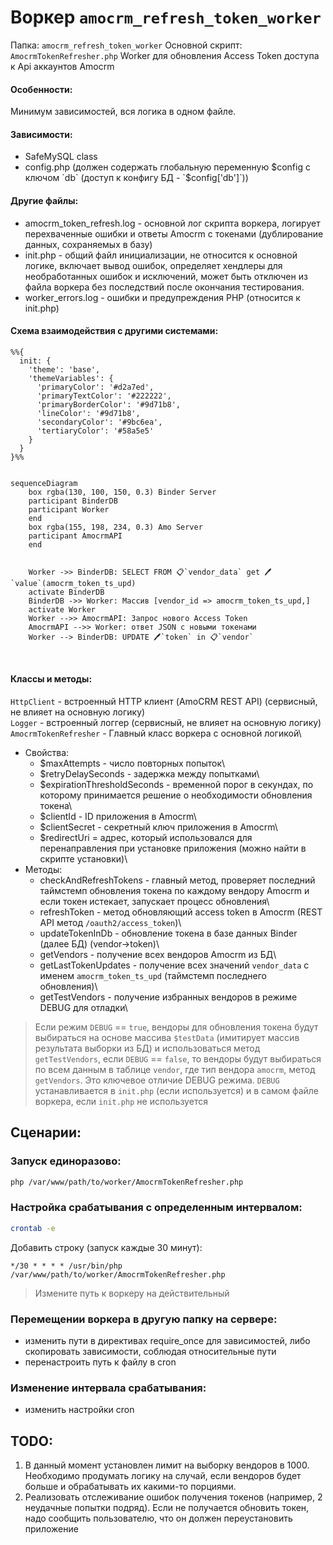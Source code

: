 # Воркер `amocrm_refresh_token_worker`

Папка: `amocrm_refresh_token_worker`
Основной скрипт: `AmocrmTokenRefresher.php`
Worker для обновления Access Token доступа к Api аккаунтов Amocrm

#### Особенности:
Минимум зависимостей, вся логика в одном файле.

#### Зависимости:
- SafeMySQL class
- config.php (должен содержать глобальную переменную $config c ключом `db` (доступ к конфигу БД - `$config['db']`))

#### Другие файлы:
- amocrm_token_refresh.log - основной лог скрипта воркера, логирует перехваченные ошибки и ответы Amocrm с токенами (дублирование данных, сохраняемых в базу)
- init.php - общий файл инициализации, не относится к основной логике, включает вывод ошибок, определяет хендлеры для необработанных ошибок и исключений, может быть отключен из файла воркера без последствий после окончания тестирования.
- worker_errors.log - ошибки и предупреждения PHP (относится к init.php)

#### Схема взаимодействия с другими системами:

```mermaid
%%{
  init: {
    'theme': 'base',
    'themeVariables': {
      'primaryColor': '#d2a7ed',
      'primaryTextColor': '#222222',
      'primaryBorderColor': '#9d71b8',
      'lineColor': '#9d71b8',
      'secondaryColor': '#9bc6ea',
      'tertiaryColor': '#58a5e5'
    }
  }
}%%


sequenceDiagram
    box rgba(130, 100, 150, 0.3) Binder Server
    participant BinderDB
    participant Worker
    end
    box rgba(155, 198, 234, 0.3) Amo Server
    participant AmocrmAPI
    end

    
    Worker ->> BinderDB: SELECT FROM 📋`vendor_data` get 🖊️`value`(amocrm_token_ts_upd)
    activate BinderDB
    BinderDB ->> Worker: Массив [vendor_id => amocrm_token_ts_upd,]
    activate Worker
    Worker -->> AmocrmAPI: Запрос нового Access Token
    AmocrmAPI -->> Worker: ответ JSON с новыми токенами
    Worker --> BinderDB: UPDATE 🖊️`token` in 📋`vendor`

    
```


#### Классы и методы:
`HttpClient` - встроенный HTTP клиент (AmoCRM REST API) (сервисный, не влияет на основную логику)\
`Logger` - встроенный логгер (сервисный, не влияет на основную логику)\
`AmocrmTokenRefresher` - Главный класс воркера с основной логикой\
  - Свойства:
    - $maxAttempts - число повторных попыток\
    - $retryDelaySeconds - задержка между попытками\
    - $expirationThresholdSeconds - временной порог в секундах, по которому принимается решение о необходимости обновления токена\
    - $clientId - ID приложения в Amocrm\
    - $clientSecret - секретный ключ приложения в Amocrm\
    - $redirectUri = адрес, который использовался для перенаправления при установке приложения (можно найти в скрипте установки)\
  - Методы:
    - checkAndRefreshTokens - главный метод, проверяет последний таймстемп обновления токена по каждому вендору Amocrm и если токен истекает, запускает процесс обновления\
    - refreshToken - метод обновляющий access token в Amocrm (REST API метод `/oauth2/access_token`)\
    - updateTokenInDb - обновление токена в базе данных Binder (далее БД) (vendor->token)\
    - getVendors - получение всех вендоров Amocrm из БД\
    - getLastTokenUpdates - получение всех значений `vendor_data` с именем `amocrm_token_ts_upd` (таймстемп последнего обновления)\
    - getTestVendors - получение избранных вендоров в режиме DEBUG для отладки\

> Если режим `DEBUG` == `true`, вендоры для обновления токена будут выбираться на основе массива `$testData` (имитирует массив результата выборки из БД) и использоваться метод `getTestVendors`, если `DEBUG` == `false`, то вендоры будут выбираться по всем данным в таблице `vendor`, где тип вендора `amocrm`, метод `getVendors`. Это ключевое отличие DEBUG режима.
> `DEBUG` устанавливается в `init.php` (если используется) и в самом файле воркера, если `init.php` не используется

## Сценарии:

### Запуск единоразово:
```bash
php /var/www/path/to/worker/AmocrmTokenRefresher.php
```
### Настройка срабатывания с определенным интервалом:
```bash
crontab -e
```
Добавить строку (запуск каждые 30 минут):
```
*/30 * * * * /usr/bin/php /var/www/path/to/worker/AmocrmTokenRefresher.php
```
> Измените путь к воркеру на действительный

### Перемещении воркера в другую папку на сервере:
- изменить пути в директивах require_once для зависимостей, либо скопировать зависимости, соблюдая относительные пути
- перенастроить путь к файлу в cron

### Изменение интервала срабатывания:
- изменить настройки cron

## TODO:
1. В данный момент установлен лимит на выборку вендоров в 1000. Необходимо продумать логику на случай, если вендоров будет больше и обрабатывать их какими-то порциями.
2. Реализовать отслеживание ошибок получения токенов (например, 2 неудачные попытки подряд). Если не получается обновить токен, надо сообщить пользователю, что он должен переустановить приложение
